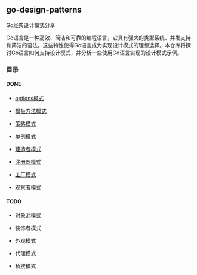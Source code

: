 ## go-design-patterns

Go经典设计模式分享

Go语言是一种高效、简洁和可靠的编程语言，它具有强大的类型系统、并发支持和简洁的语法。这些特性使得Go语言成为实现设计模式的理想选择。本仓库将探讨Go语言如何支持设计模式，并分析一些使用Go语言实现的设计模式示例。

### 目录

#### DONE

- [options模式](https://github.com/ibarryyan/go-design-patterns/tree/master/code/01-options)

- [模板方法模式](https://github.com/ibarryyan/go-design-patterns/tree/master/code/03-template)

- [策略模式](https://github.com/ibarryyan/go-design-patterns/tree/master/code/04-strategy)

- [单例模式](https://github.com/ibarryyan/go-design-patterns/tree/master/code/06-once)

- [建造者模式](https://github.com/ibarryyan/go-design-patterns/tree/master/code/07-builder)

- [注册器模式](https://github.com/ibarryyan/go-design-patterns/tree/master/code/02-register)

- [工厂模式](https://github.com/ibarryyan/go-design-patterns/tree/master/code/05-factory)

- [观察者模式](https://github.com/ibarryyan/go-design-patterns/tree/master/code/08-observer)

#### TODO

- 对象池模式

- 装饰者模式

- 外观模式

- 代理模式

- 桥接模式
